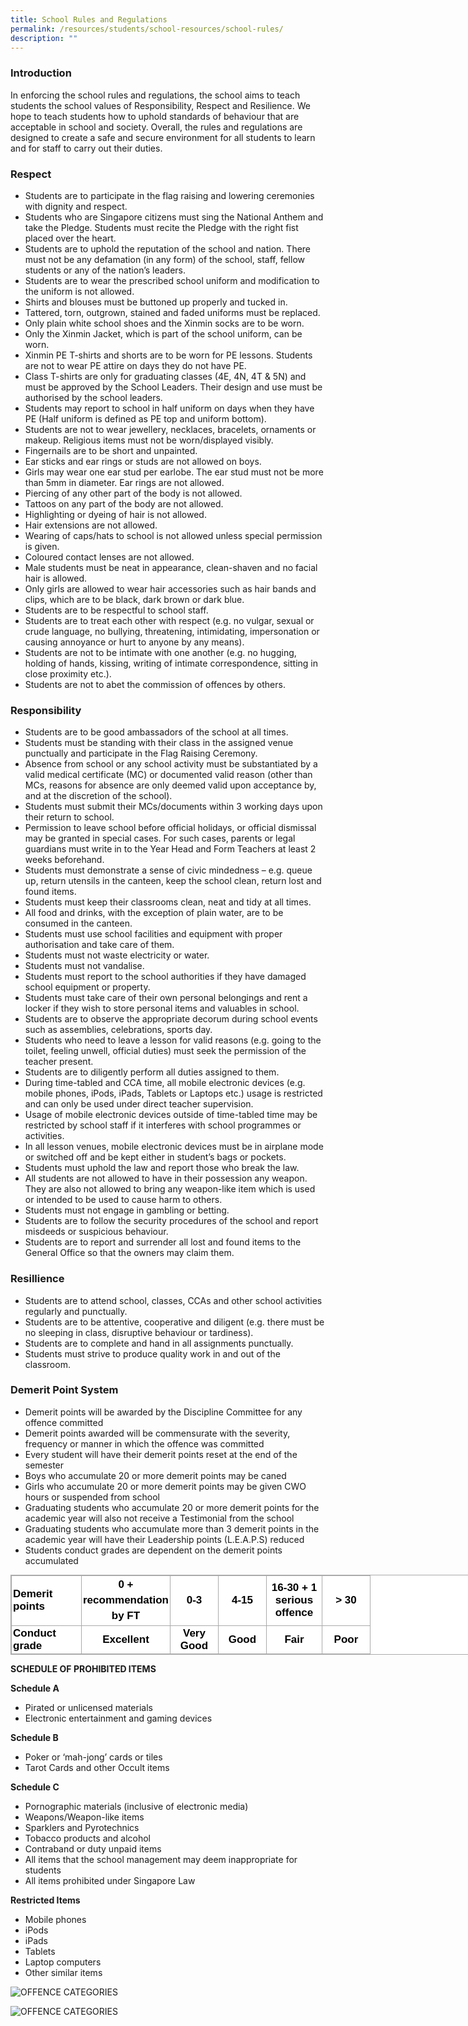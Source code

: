 ```yaml
---
title: School Rules and Regulations
permalink: /resources/students/school-resources/school-rules/
description: ""
---
```


### Introduction

In enforcing the school rules and regulations, the school aims to teach students the school values of Responsibility, Respect and Resilience. We hope to teach students how to uphold standards of behaviour that are acceptable in school and society. Overall, the rules and regulations are designed to create a safe and secure environment for all students to learn and for staff to carry out their duties.

  

### Respect

*   Students are to participate in the flag raising and lowering ceremonies with dignity and respect.
*   Students who are Singapore citizens must sing the National Anthem and take the Pledge. Students must recite the Pledge with the right fist placed over the heart.
*   Students are to uphold the reputation of the school and nation. There must not be any defamation (in any form) of the school, staff, fellow students or any of the nation’s leaders.
*   Students are to wear the prescribed school uniform and modification to the uniform is not allowed.
*   Shirts and blouses must be buttoned up properly and tucked in.
*   Tattered, torn, outgrown, stained and faded uniforms must be replaced.
*   Only plain white school shoes and the Xinmin socks are to be worn.
*   Only the Xinmin Jacket, which is part of the school uniform, can be worn.
*   Xinmin PE T-shirts and shorts are to be worn for PE lessons. Students are not to wear PE attire on days they do not have PE.
*   Class T-shirts are only for graduating classes (4E, 4N, 4T & 5N) and must be approved by the School Leaders. Their design and use must be authorised by the school leaders.
*   Students may report to school in half uniform on days when they have PE (Half uniform is defined as PE top and uniform bottom).
*   Students are not to wear jewellery, necklaces, bracelets, ornaments or makeup. Religious items must not be worn/displayed visibly.
*   Fingernails are to be short and unpainted.
*   Ear sticks and ear rings or studs are not allowed on boys.
*   Girls may wear one ear stud per earlobe. The ear stud must not be more than 5mm in diameter. Ear rings are not allowed.
*   Piercing of any other part of the body is not allowed.
*   Tattoos on any part of the body are not allowed.
*   Highlighting or dyeing of hair is not allowed.
*   Hair extensions are not allowed.
*   Wearing of caps/hats to school is not allowed unless special permission is given.
*   Coloured contact lenses are not allowed.
*   Male students must be neat in appearance, clean-shaven and no facial hair is allowed.
*   Only girls are allowed to wear hair accessories such as hair bands and clips, which are to be black, dark brown or dark blue.
*   Students are to be respectful to school staff.
*   Students are to treat each other with respect (e.g. no vulgar, sexual or crude language, no bullying, threatening, intimidating, impersonation or causing annoyance or hurt to anyone by any means).
*   Students are not to be intimate with one another (e.g. no hugging, holding of hands, kissing, writing of intimate correspondence, sitting in close proximity etc.).
*   Students are not to abet the commission of offences by others.

  

### Responsibility

*   Students are to be good ambassadors of the school at all times.
*   Students must be standing with their class in the assigned venue punctually and participate in the Flag Raising Ceremony.
*   Absence from school or any school activity must be substantiated by a valid medical certificate (MC) or documented valid reason (other than MCs, reasons for absence are only deemed valid upon acceptance by, and at the discretion of the school).
*   Students must submit their MCs/documents within 3 working days upon their return to school.
*   Permission to leave school before official holidays, or official dismissal may be granted in special cases. For such cases, parents or legal guardians must write in to the Year Head and Form Teachers at least 2 weeks beforehand.
*   Students must demonstrate a sense of civic mindedness – e.g. queue up, return utensils in the canteen, keep the school clean, return lost and found items.
*   Students must keep their classrooms clean, neat and tidy at all times.
*   All food and drinks, with the exception of plain water, are to be consumed in the canteen.
*   Students must use school facilities and equipment with proper authorisation and take care of them.
*   Students must not waste electricity or water.
*   Students must not vandalise.
*   Students must report to the school authorities if they have damaged school equipment or property.
*   Students must take care of their own personal belongings and rent a locker if they wish to store personal items and valuables in school.
*   Students are to observe the appropriate decorum during school events such as assemblies, celebrations, sports day.
*   Students who need to leave a lesson for valid reasons (e.g. going to the toilet, feeling unwell, official duties) must seek the permission of the teacher present.
*   Students are to diligently perform all duties assigned to them.
*   During time-tabled and CCA time, all mobile electronic devices (e.g. mobile phones, iPods, iPads, Tablets or Laptops etc.) usage is restricted and can only be used under direct teacher supervision.
*   Usage of mobile electronic devices outside of time-tabled time may be restricted by school staff if it interferes with school programmes or activities.
*   In all lesson venues, mobile electronic devices must be in airplane mode or switched off and be kept either in student’s bags or pockets.
*   Students must uphold the law and report those who break the law.
*   All students are not allowed to have in their possession any weapon. They are also not allowed to bring any weapon-like item which is used or intended to be used to cause harm to others.
*   Students must not engage in gambling or betting.
*   Students are to follow the security procedures of the school and report misdeeds or suspicious behaviour.
*   Students are to report and surrender all lost and found items to the General Office so that the owners may claim them.

  

### Resillience

*   Students are to attend school, classes, CCAs and other school activities regularly and punctually.
*   Students are to be attentive, cooperative and diligent (e.g. there must be no sleeping in class, disruptive behaviour or tardiness).
*   Students are to complete and hand in all assignments punctually.
*   Students must strive to produce quality work in and out of the classroom.

  

### Demerit Point System

*   Demerit points will be awarded by the Discipline Committee for any offence committed
*   Demerit points awarded will be commensurate with the severity, frequency or manner in which the offence was committed
*   Every student will have their demerit points reset at the end of the semester
*   Boys who accumulate 20 or more demerit points may be caned
*   Girls who accumulate 20 or more demerit points may be given CWO hours or suspended from school
*   Graduating students who accumulate 20 or more demerit points for the academic year will also not receive a Testimonial from the school
*   Graduating students who accumulate more than 3 demerit points in the academic year will have their Leadership points (L.E.A.P.S) reduced
*   Students conduct grades are dependent on the demerit points accumulated

<table class="iveo_table ives_tab_simple3" style="margin: 0px; outline: 0px; padding: 0px; border-collapse: collapse; border: 1px solid rgb(170, 170, 170); color: rgb(0, 0, 0); font-family: Helvetica, sans-serif; font-size: 17px; font-style: normal; font-variant-ligatures: normal; font-variant-caps: normal; font-weight: 400; letter-spacing: normal; orphans: 2; text-align: left; text-transform: none; white-space: normal; widows: 2; word-spacing: 0px; -webkit-text-stroke-width: 0px; background-color: rgb(255, 255, 255); text-decoration-thickness: initial; text-decoration-style: initial; text-decoration-color: initial; width: 840px;"><tbody style="margin: 0px; outline: 0px; padding: 0px;"><tr style="margin: 0px; outline: 0px; padding: 0px;"><td width="107" style="margin: 0px; outline: 0px; padding: 2px; text-align: left; border: 1px solid rgb(170, 170, 170);"><strong style="margin: 0px; outline: 0px; padding: 0px;">Demerit points</strong><br style="margin: 0px; outline: 0px; padding: 0px;"></td><td width="122" style="margin: 0px; outline: 0px; padding: 2px; text-align: center; border: 1px solid rgb(170, 170, 170);"><div style="margin: 0px; outline: 0px; padding: 0px; line-height: 24.99px; color: rgb(0, 0, 0); font-family: Helvetica, sans-serif; font-size: 17px; font-weight: 400; text-align: center;"><strong style="margin: 0px; outline: 0px; padding: 0px; background-color: initial;">0 + recommendation by FT</strong></div></td><td width="72" style="margin: 0px; outline: 0px; padding: 2px; text-align: center; border: 1px solid rgb(170, 170, 170);"><strong style="margin: 0px; outline: 0px; padding: 0px;">0-3</strong><br style="margin: 0px; outline: 0px; padding: 0px;"></td><td width="72" style="margin: 0px; outline: 0px; padding: 2px; text-align: center; border: 1px solid rgb(170, 170, 170);"><strong style="margin: 0px; outline: 0px; padding: 0px;">4-15</strong><br style="margin: 0px; outline: 0px; padding: 0px;"></td><td width="84" style="margin: 0px; outline: 0px; padding: 2px; text-align: center; border: 1px solid rgb(170, 170, 170);"><strong style="margin: 0px; outline: 0px; padding: 0px;">16-30 + 1 serious offence</strong><br style="margin: 0px; outline: 0px; padding: 0px;"></td><td width="72" style="margin: 0px; outline: 0px; padding: 2px; text-align: center; border: 1px solid rgb(170, 170, 170);"><strong style="margin: 0px; outline: 0px; padding: 0px;">&gt; 30</strong><br style="margin: 0px; outline: 0px; padding: 0px;"></td></tr><tr style="margin: 0px; outline: 0px; padding: 0px;"><td width="107" style="margin: 0px; outline: 0px; padding: 2px; text-align: left; border: 1px solid rgb(170, 170, 170);"><strong style="margin: 0px; outline: 0px; padding: 0px;">Conduct grade</strong><br style="margin: 0px; outline: 0px; padding: 0px;"></td><td width="122" style="margin: 0px; outline: 0px; padding: 2px; text-align: center; border: 1px solid rgb(170, 170, 170);"><strong style="margin: 0px; outline: 0px; padding: 0px;">Excellent</strong><br style="margin: 0px; outline: 0px; padding: 0px;"></td><td width="72" style="margin: 0px; outline: 0px; padding: 2px; text-align: center; border: 1px solid rgb(170, 170, 170);"><strong style="margin: 0px; outline: 0px; padding: 0px;">Very Good</strong><br style="margin: 0px; outline: 0px; padding: 0px;"></td><td width="72" style="margin: 0px; outline: 0px; padding: 2px; text-align: center; border: 1px solid rgb(170, 170, 170);"><strong style="margin: 0px; outline: 0px; padding: 0px;">Good</strong><br style="margin: 0px; outline: 0px; padding: 0px;"></td><td width="84" style="margin: 0px; outline: 0px; padding: 2px; text-align: center; border: 1px solid rgb(170, 170, 170);"><strong style="margin: 0px; outline: 0px; padding: 0px;">Fair</strong><br style="margin: 0px; outline: 0px; padding: 0px;"></td><td width="72" style="margin: 0px; outline: 0px; padding: 2px; text-align: center; border: 1px solid rgb(170, 170, 170);"><strong style="margin: 0px; outline: 0px; padding: 0px;">Poor</strong><br style="margin: 0px; outline: 0px; padding: 0px;"></td></tr></tbody></table>

  

**SCHEDULE OF PROHIBITED ITEMS**

  

**Schedule A**

*   Pirated or unlicensed materials
*   Electronic entertainment and gaming devices

  

**Schedule B**

*   Poker or ‘mah-jong’ cards or tiles
*   Tarot Cards and other Occult items

  

**Schedule C**

*   Pornographic materials (inclusive of electronic media)
*   Weapons/Weapon-like items
*   Sparklers and Pyrotechnics
*   Tobacco products and alcohol
*   Contraband or duty unpaid items
*   All items that the school management may deem inappropriate for students
*   All items prohibited under Singapore Law

  

**Restricted Items**

*   Mobile phones
*   iPods
*   iPads
*   Tablets
*   Laptop computers
*   Other similar items

![OFFENCE CATEGORIES](/images/OFFENCE%20CATEGORIES-1.jpeg)

![OFFENCE CATEGORIES](/images/OFFENCE%20CATEGORIES-2.jpeg)